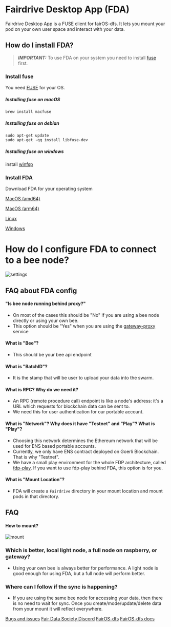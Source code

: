 # Fairdrive Desktop App (FDA)

Fairdrive Desktop App is a FUSE client for fairOS-dfs. It lets you mount your
pod on your own user space and interact with your data. 

## How do I install FDA?

> **_IMPORTANT:_**  To use FDA on your system you need to install [fuse](https://www.kernel.org/doc/html/latest/filesystems/fuse.html) first.

### Install fuse

You need [FUSE](http://github.com/libfuse/libfuse) for your OS.

##### Installing fuse on macOS
```
brew install macfuse
```

##### Installing fuse on debian
```
sudo apt-get update
sudo apt-get -qq install libfuse-dev
```

##### Installing fuse on windows
install [winfsp](https://winfsp.dev/rel/)

### Install FDA

Download FDA for your operating system

[MacOS (amd64)](https://github.com/datafund/fairos-fuse/releases/download/v0.1.0-rc4/fairdrive_darwin_amd64.dmg)

[MacOS (arm64)](https://github.com/datafund/fairos-fuse/releases/download/v0.1.0-rc4/fairdrive_darwin_arm64.dmg)

[Linux](https://github.com/datafund/fairos-fuse/releases/download/v0.1.0-rc4/fairdrive_linux)

[Windows](https://github.com/datafund/fairos-fuse/releases/download/v0.1.0-rc4/fairdrive_windows.exe)

# How do I configure FDA to connect to a bee node?

![settings](https://user-images.githubusercontent.com/15252513/206389199-bb8eb981-9b5f-4f88-8cdb-e16ec1b676ed.gif)

## FAQ about FDA config
#### "Is bee node running behind proxy?"

- On most of the cases this should be "No" if you are using a bee node directly or using your own bee.
- This option should be "Yes" when you are using the [gateway-proxy](https://github.com/ethersphere/gateway-proxy) service

#### What is "Bee"?

- This should be your bee api endpoint

#### What is "BatchID"?

- It is the stamp that will be user to upload your data into the swarm.

#### What is RPC? Why do we need it?

- An RPC (remote procedure call) endpoint is like a node's address: it's a URL which requests for blockchain data can be sent to. 
- We need this for user authentication for our portable account.

#### What is "Network"? Why does it have "Testnet" and "Play"? What is "Play"?

- Choosing this network determines the Ethereum network that will be used for ENS based portable accounts.
- Currently, we only have ENS contract deployed on Goerli Blockchain. That is why "Testnet".
- We have a small play environment for the whole FDP architecture, called [fdp-play](https://github.com/fairDataSociety/fdp-play). If you want to use fdp-play behind FDA, this option is for you.  

#### What is "Mount Location"?

- FDA will create a `Fairdrive` directory in your mount location and mount pods in that directory.

## FAQ
#### How to mount?

![mount](https://user-images.githubusercontent.com/15252513/206395147-e9961710-0aa7-49b7-8a9b-a864566c9e83.gif)

### Which is better, local light node, a full node on raspberry, or gateway?

- Using your own bee is always better for performance. A light node is good enough for using FDA, but a full node will perform better.

### Where can I follow if the sync is happening?

- If you are using the same bee node for accessing your data, then there is no need to wait for sync. 
Once you create/mode/update/delete data from your mount it will reflect everywhere.


[Bugs and issues](https://github.com/datafund/fairos-fuse/issues)
[Fair Data Society Discord](https://discord.gg/7qFEtJDghM)
[FairOS-dfs](https://github.com/fairDataSociety/fairOS-dfs)
[FairOS-dfs docs](https://docs.fairos.fairdatasociety.org/docs/)


